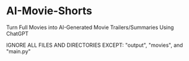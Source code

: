 # AI-Movie-Shorts
Turn Full Movies into AI-Generated Movie Trailers/Summaries Using ChatGPT

IGNORE ALL FILES AND DIRECTORIES EXCEPT: "output", "movies", and "main.py"
